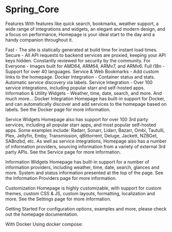 # Spring_Core

Features
With features like quick search, bookmarks, weather support, a wide range of integrations and widgets, an elegant and modern design, and a focus on performance, Homepage is your ideal start to the day and a handy companion throughout it.

Fast - The site is statically generated at build time for instant load times.
Secure - All API requests to backend services are proxied, keeping your API keys hidden. Constantly reviewed for security by the community.
For Everyone - Images built for AMD64, ARM64, ARMv7, and ARMv6.
Full i18n - Support for over 40 languages.
Service & Web Bookmarks - Add custom links to the homepage.
Docker Integration - Container status and stats. Automatic service discovery via labels.
Service Integration - Over 100 service integrations, including popular starr and self-hosted apps.
Information & Utility Widgets - Weather, time, date, search, and more.
And much more...
Docker Integration
Homepage has built-in support for Docker, and can automatically discover and add services to the homepage based on labels. See the Docker page for more information.

Service Widgets
Homepage also has support for over 100 3rd party services, including all popular starr apps, and most popular self-hosted apps. Some examples include: Radarr, Sonarr, Lidarr, Bazarr, Ombi, Tautulli, Plex, Jellyfin, Emby, Transmission, qBittorrent, Deluge, Jackett, NZBGet, SABnzbd, etc. As well as service integrations, Homepage also has a number of information providers, sourcing information from a variety of external 3rd party APIs. See the Service page for more information.

Information Widgets
Homepage has built-in support for a number of information providers, including weather, time, date, search, glances and more. System and status information presented at the top of the page. See the Information Providers page for more information.

Customization
Homepage is highly customizable, with support for custom themes, custom CSS & JS, custom layouts, formatting, localization and more. See the Settings page for more information.

Getting Started
For configuration options, examples and more, please check out the homepage documentation.

With Docker
Using docker compose:
